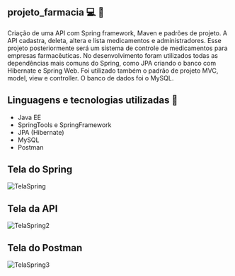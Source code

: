 ## projeto_farmacia 💻 💉
Criação de uma API com Spring framework, Maven e padrões de projeto. A API cadastra, deleta, altera e lista medicamentos e administradores. Esse projeto posteriormente será um sistema de controle de medicamentos para empresas farmacêuticas. No desenvolvimento foram utilizados todas as dependências mais comuns do Spring, como JPA criando o banco com Hibernate e Spring Web. Foi utilizado também o padrão de projeto MVC, model, view e controller. O banco de dados foi o MySQL.

## Linguagens e tecnologias utilizadas 💠
  * Java EE
  * SpringTools e SpringFramework
  * JPA (Hibernate)
  * MySQL
  * Postman

## Tela do Spring
![TelaSpring](https://user-images.githubusercontent.com/84688951/160877769-c6fc80c5-14b4-451c-8e96-7b6ade622558.png)

## Tela da API
![TelaSpring2](https://user-images.githubusercontent.com/84688951/160877961-82ea2550-f32f-46a4-94ee-f24bbbd9cf9d.png)

## Tela do Postman
![TelaSpring3](https://user-images.githubusercontent.com/84688951/160878452-ac8f50eb-1172-4681-9774-65fe859e3069.png)


